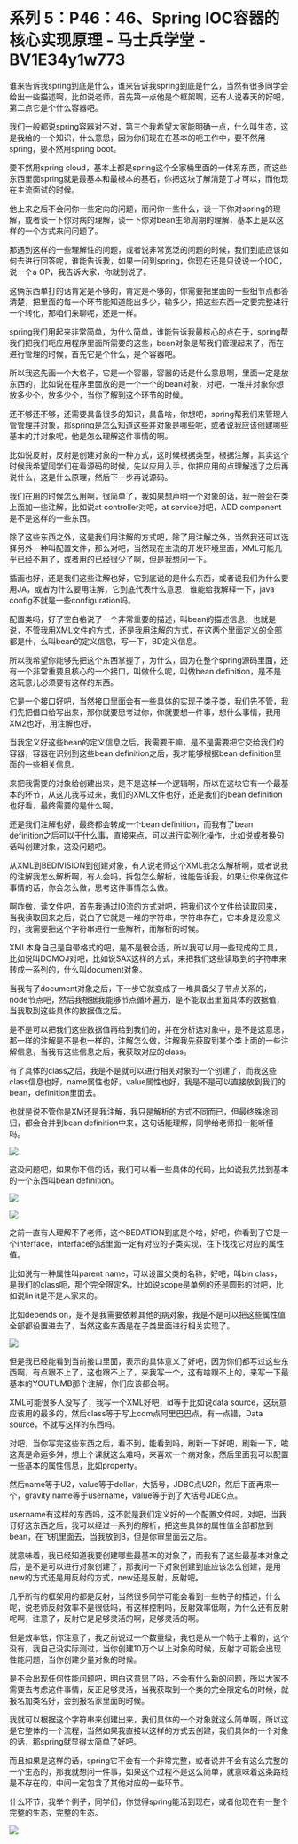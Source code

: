 # 系列 5：P46：46、Spring IOC容器的核心实现原理 - 马士兵学堂 - BV1E34y1w773

谁来告诉我spring到底是什么，谁来告诉我spring到底是什么，当然有很多同学会给出一些描述啊，比如说老师，首先第一点他是个框架啊，还有人说春天的好吧，第二点它是个什么容器吧。

我们一般都说spring容器对不对，第三个我希望大家能明确一点，什么叫生态，这是我给的一个知识，什么意思，因为你们现在在基本的呃工作中，要不然用spring，要不然用spring boot。

要不然用spring cloud，基本上都是spring这个全家桶里面的一体系东西，而这些东西里面spring就是最基本和最根本的基石，你把这块了解清楚了才可以，而他现在主流面试的时候。

他上来之后不会问你一些定向的问题，而问你一些什么，谈一下你对spring的理解，或者谈一下你对病的理解，谈一下你对bean生命周期的理解，基本上是以这样的一个方式来问问题了。

那遇到这样的一些理解性的问题，或者说非常宽泛的问题的时候，我们到底应该如何去进行回答呢，谁能告诉我，如果一问到spring，你现在还是只说说一个IOC，说一个a OP，我告诉大家，你就别说了。

这俩东西单打的话肯定是不够的，肯定是不够的，你需要把里面的一些细节点都答清楚，把里面的每一个环节能知道能出多少，输多少，把这些东西一定要完整进行一个转化，那咱们来聊呢，还是一样。

spring我们用起来非常简单，为什么简单，谁能告诉我最核心的点在于，spring帮我们把我们呃应用程序里面所需要的这些，bean对象是帮我们管理起来了，而在进行管理的时候，首先它是个什么，是个容器吧。

所以我这先画一个大格子，它是一个容器，容器的话是什么意思啊，里面一定是放东西的，比如说在程序里面放的是一个一个的bean对象，对吧，一堆并对象你想放多少个，放多少个，当你了解到这个环节的时候。

还不够还不够，还需要具备很多的知识，具备啥，你想吧，spring帮我们来管理人管管理并对象，那spring是怎么知道这些并对象是哪些呢，或者说我应该创建哪些基本的并对象呢，他是怎么理解这件事情的啊。

比如说反射，反射是创建对象的一种方式，这时候根据类型，根据注解，其实这个时候我希望同学们在看源码的时候，先以应用入手，你把应用的点理解透了之后再说什么，这是什么原理，然后下一步再说源码。

我们在用的时候怎么用啊，很简单了，我如果想声明一个对象的话，我一般会在类上面加一些注解，比如说at controller对吧，at service对吧，ADD component是不是这样的一些东西。

除了这些东西之外，这是我们用注解的方式吧，除了用注解之外，当然我还可以选择另外一种叫配置文件，那么对吧，当然现在主流的开发环境里面，XML可能几乎已经不用了，或者用的已经很少了啊，但是我想问一下。

插画也好，还是我们这些注解也好，它到底说的是什么东西，或者说我们为什么要用JA，或者为什么要用注解，它到底代表什么意思，谁能给我解释一下，java config不就是一些configuration吗。

配置类吗，好了空白格说了一个非常重要的描述，叫bean的描述信息，也就是说，不管我用XML文件的方式，还是我用注解的方式，在这两个里面定义的全部都是什，么叫bean的定义信息，写一下，BD定义信息。

所以我希望你能够先把这个东西掌握了，为什么，因为在整个spring源码里面，还有一个非常重要且核心的一个接口，叫做什么呢，叫做bean definition，是不是这玩意儿必须要有这样的东西。

它是一个接口好吧，当然接口里面会有一些具体的实现子类子类，我们先不管，我们先把借口给写出来，那你就要思考过你，你就要想一件事，想什么事情，我用XM2也好，用注解也好。

当我定义好这些bean的定义信息之后，我需要干嘛，是不是需要把它交给我们的容器，容器在识别到这些bean definition之后，我才能够根据bean definition里面的一些相关信息。

来把我需要的对象给创建出来，是不是这样一个逻辑啊，所以在这块它有一个最基本的环节，从这儿我写过来，我们的XML文件也好，还是我们的bean definition也好看，最终需要的是什么啊。

还是我们注解也好，最终都会转成一个bean definition，而我有了bean definition之后可以干什么事，直接来点，可以进行实例化操作，比如说或者换句话叫创建对象，这没问题吧。

从XML到BEDIVISION到创建对象，有人说老师这个XML我怎么解析啊，或者说我的注解我怎么解析啊，有人会吗，拆包怎么解析，谁能告诉我，如果让你来做这件事情的话，你会怎么做，思考这件事情怎么做。

啊咋做，读文件吧，首先我通过IO流的方式对吧，把我们这个文件给读取回来，当我读取回来之后，说白了它就是一堆的字符串，字符串存在，它本身是没意义的，我需要把这个字符串进行一些解析，而解析的时候。

XML本身自己是自带格式的吧，是不是很合适，所以我可以用一些现成的工具，比如说叫DOMOJ对吧，比如说SAX这样的方式，来把我们这些读取到的字符串来转成一系列的，什么叫document对象。

当我有了document对象之后，下一步它就变成了一堆具备父子节点关系的，node节点吧，然后我根据我能够节点循环遍历，是不能取出里面具体的数据值，当我取到这些具体的数据值之后。

是不是可以把我们这些数据值再给到我们的，并在分析选对象中，是不是这意思，那一样的注解是不是也一样的，注解怎么做，注解我先获取到某个类上面的一些注解信息，当我有这些信息之后，我获取对应的class。

有了具体的class之后，我是不是就可以进行相关对象的一个创建了，而我这些class信息也好，name属性也好，value属性也好，我是不是可以直接放到我们的bean，definition里面去。

也就是说不管你是XM还是我注解，我只是解析的方式不同而已，但最终殊途同归，都会合并到bean definition中来，这句话能理解，同学给老师扣一能听懂吗。



![](img/36b2d9c2dca35f914de41ab43fdd9cd6_1.png)

这没问题吧，如果你不信的话，我们可以看一些具体的代码，比如说我先找到基本的一个东西叫bean definition。



![](img/36b2d9c2dca35f914de41ab43fdd9cd6_3.png)

![](img/36b2d9c2dca35f914de41ab43fdd9cd6_4.png)

之前一直有人理解不了老师，这个BEDATION到底是个啥，好吧，你看到了它是一个interface，interface的话里面一定有对应的子类实现，往下找找它对应的属性值。

比如说有一种属性叫parent name，可以设置父类的名称，好吧，叫bin class，是我们的class呃，那个完全限定名，比如说scope是单例的还是圆形的对吧，比如说lin it是不是人家来的。

比如depends on，是不是我需要依赖其他的病对象，我是不是可以把这些属性值全部都设置进去了，当然这些东西是在子类里面进行相关实现了。



![](img/36b2d9c2dca35f914de41ab43fdd9cd6_6.png)

但是我已经能看到当前接口里面，表示的具体意义了好吧，因为你们都写过这些东西啊，有点跟不上了，这也跟不上了，来我写一个，这有啥跟不上的，来写一下最基本的YOUTUMB那个注解，你们应该都会啊。

XML可能很多人没写了，我写一个XML好吧，id等于比如说data source，这玩意应该用的最多的，然后class等于写上com点阿里巴巴点，有一点错，Data source，不就写这样的东西吗。

对吧，当你写完这些东西之后，看不到，能看到吗，刷新一下好吧，刷新一下，唉这真是命运多舛，想上个课就这么难吗，来喜欢一个病对象，然后里面我可以配置一些基本的属性信息，比如property。

然后name等于U2，value等于dollar，大括号，JDBC点U2R，然后下面再来一个，gravity name等于username，value等于到了大括号JDEC点。

username有这样的东西吗，这不就是我们定义好的一个配置文件吗，对吧，当我订好这东西之后，我可以经过一系列的解析，把这些具体的属性值全部都放到bean，在飞机里面去，当我放到B，但是你审里面去之后。

就意味着，我已经知道我要创建哪些最基本的对象了，而我有了这些最基本对象之后，是不是可以进行对象创建了，那我问一下对象创建到底应该怎么创建，是用new的方式还是用反射的方式，new还是反射，反射吧。

几乎所有的框架用的都是反射，当然很多同学可能会看到一些帖子的描述，什么呢，说老师反射效率不是很低吗，有这样控制吗，反射效率低啊，为什么还有反射呢啊，注意了，反射它是足够灵活的啊，足够灵活的啊。

但是效率低，你注意了，我之前说过一个数量级，我也是从一个帖子上看的，这个没有，我自己没实际测过，当你创建10万个以上对象的时候，反射才可能会出现性能问题，当你创建少量对象的时候。

是不会出现任何性能问题吧，明白这意思了吗，不会有什么新的问题，所以大家不需要去考虑这件事情，反正足够灵活，当我获取到一个类的完全限定名的时候，就报名加类名好，会到报名家里面的时候。

我就可以根据这个字符串来创建出来，我们具体的一个对象就这么简单啊，所以这是它整体的一个流程，当然如果我直接以这样的方式去创建，我们具体的一个对象的话，那spring就显得太简单了好吧。

而且如果是这样的话，spring它不会有一个非常完整，或者说并不会有这么完整的一个生态的，那我就想问一件事，如果这个过程不是这么简单，就意味着这条路线是不存在的，中间一定包含了其他对应的一些环节。

什么环节，我举个例子，同学们，你觉得spring能活到现在，或者他现在有一整个完整的生态，完整的生态。



![](img/36b2d9c2dca35f914de41ab43fdd9cd6_8.png)